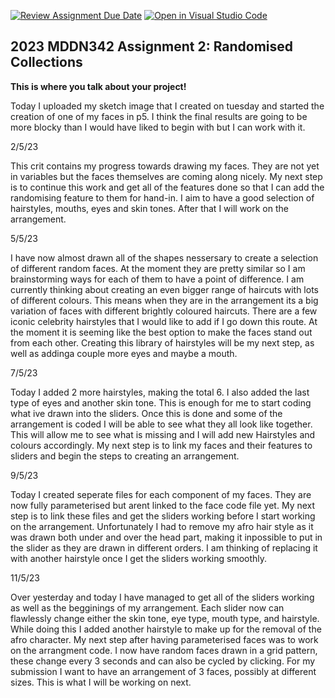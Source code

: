 [![Review Assignment Due Date](https://classroom.github.com/assets/deadline-readme-button-8d59dc4de5201274e310e4c54b9627a8934c3b88527886e3b421487c677d23eb.svg)](https://classroom.github.com/a/TMOxyln0)
[![Open in Visual Studio Code](https://classroom.github.com/assets/open-in-vscode-c66648af7eb3fe8bc4f294546bfd86ef473780cde1dea487d3c4ff354943c9ae.svg)](https://classroom.github.com/online_ide?assignment_repo_id=10681054&assignment_repo_type=AssignmentRepo)
## 2023 MDDN342 Assignment 2: Randomised Collections
**This is where you talk about your project!**

Today I uploaded my sketch image that I created on tuesday and started the creation of one of my faces in p5. I think the final results are going to be more blocky than I would have liked to begin with but I can work with it.  

2/5/23

This crit contains my progress towards drawing my faces. They are not yet in variables but the faces themselves are coming along nicely. My next step is to continue this work and get all of the features done so that I can add the randomising feature to them for hand-in. I aim to have a good selection of hairstyles, mouths, eyes and skin tones. After that I will work on the arrangement. 


5/5/23

I have now almost drawn all of the shapes nessersary to create a selection of different random faces. At the moment they are pretty similar so I am brainstorming ways for each of them to have a point of difference. I am currently thinking about creating an even bigger range of haircuts with lots of different colours. This means when they are in the arrangement its a big variation of faces with different brightly coloured haircuts. There are a few iconic celebrity hairstyles that I would like to add if I go down this route. At the moment it is seeming like the best option to make the faces stand out from each other. Creating this library of hairstyles will be my next step, as well as addinga couple more eyes and maybe a mouth. 


7/5/23

Today I added 2 more hairstyles, making the total 6. I also added the last type of eyes and another skin tone. This is enough for me to start coding what ive drawn into the sliders. Once this is done and some of the arrangement is coded I will be able to see what they all look like together. This will allow me to see what is missing and I will add new Hairstyles and colours accordingly. My next step is to link my faces and their features to sliders and begin the steps to creating an arrangement. 


9/5/23

Today I created seperate files for each component of my faces. They are now fully parameterised but arent linked to the face code file yet. My next step is to link these files and get the sliders working before I start working on the arrangement. Unfortunately I had to remove my afro hair style as it was drawn both under and over the head part, making it inpossible to put in the slider as they are drawn in different orders. I am thinking of replacing it with another hairstyle once I get the sliders working smoothly.


11/5/23

Over yesterday and today I have managed to get all of the sliders working as well as the begginings of my arrangement. Each slider now can flawlessly change either the skin tone, eye type, mouth type, and hairstyle. While doing this I added another hairstyle to make up for the removal of the afro character. My next step after having parameterised faces was to work on the arrangment code. I now have random faces drawn in a grid pattern, these change every 3 seconds and can also be cycled by clicking. For my submission I want to have an arrangement of 3 faces, possibly at different sizes. This is what I will be working on next. 